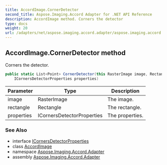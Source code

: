 ```yaml
---
title: AccordImage.CornerDetector
second_title: Aspose.Imaging.Accord Adapter for .NET API Reference
description: AccordImage method. Corners the detector
type: docs
weight: 20
url: /adapters/net/aspose.imaging.accord.adapter/aspose.imaging.accord.adapter/accordimage/cornerdetector/
---
```

## AccordImage.CornerDetector method

Corners the detector.

```csharp
public static List<Point> CornerDetector(this RasterImage image, Rectangle rectangle, 
    ICornersDetectorProperties properties)
```

| Parameter | Type | Description |
| --- | --- | --- |
| image | RasterImage | The image. |
| rectangle | Rectangle | The rectangle. |
| properties | ICornersDetectorProperties | The properties. |

### See Also

* interface [ICornersDetectorProperties](../../../aspose.imaging.accord.adapter.computervision.corners/icornersdetectorproperties/)
* class [AccordImage](../)
* namespace [Aspose.Imaging.Accord.Adapter](../../../aspose.imaging.accord.adapter/)
* assembly [Aspose.Imaging.Accord.Adapter](../../../)


